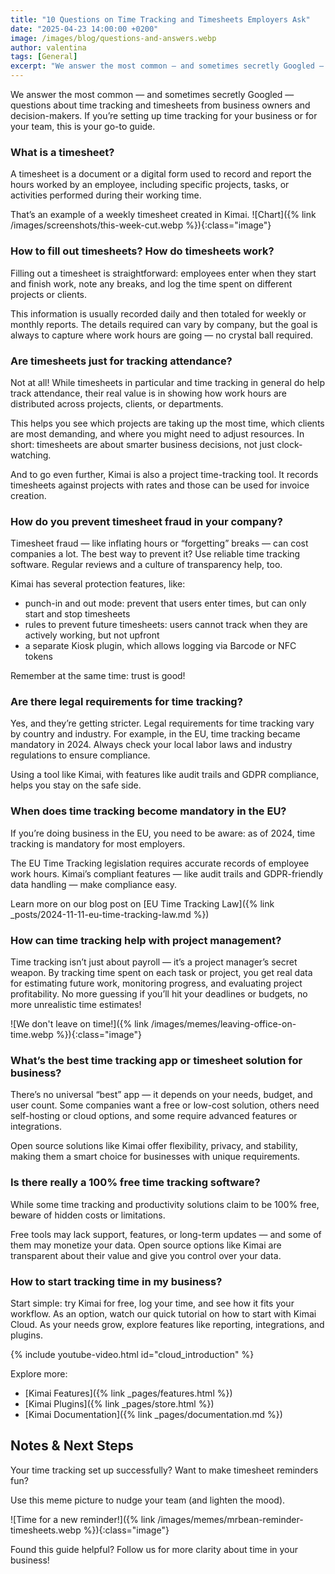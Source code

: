 ```yaml
---
title: "10 Questions on Time Tracking and Timesheets Employers Ask"
date: "2025-04-23 14:00:00 +0200"
image: /images/blog/questions-and-answers.webp
author: valentina
tags: [General]
excerpt: "We answer the most common — and sometimes secretly Googled — questions about time tracking and timesheets from business owners and decision-makers."
---
```


We answer the most common — and sometimes secretly Googled — questions about time tracking and timesheets from business owners and decision-makers.
If you’re setting up time tracking for your business or for your team, this is your go-to guide.

### What is a timesheet?

A timesheet is a document or a digital form used to record and report the hours worked by an employee, including specific projects, tasks, or activities performed during their working time. 

That’s an example of a weekly timesheet created in Kimai.
![Chart]({% link /images/screenshots/this-week-cut.webp %}){:class="image"}

### How to fill out timesheets? How do timesheets work?

Filling out a timesheet is straightforward: employees enter when they start and finish work, note any breaks, and log the time spent on different projects or clients. 

This information is usually recorded daily and then totaled for weekly or monthly reports. 
The details required can vary by company, but the goal is always to capture where work hours are going — no crystal ball required.

### Are timesheets just for tracking attendance?

Not at all! While timesheets in particular and time tracking in general do help track attendance, their real value is in showing how work hours are distributed across projects, clients, or departments. 

This helps you see which projects are taking up the most time, which clients are most demanding, and where you might need to adjust resources. 
In short: timesheets are about smarter business decisions, not just clock-watching.

And to go even further, Kimai is also a project time-tracking tool. It records timesheets against projects with rates and those can be used for invoice creation. 

### How do you prevent timesheet fraud in your company?

Timesheet fraud — like inflating hours or “forgetting” breaks — can cost companies a lot. The best way to
prevent it? Use reliable time tracking software. Regular reviews and a culture of transparency help, too.

Kimai has several protection features, like:
- punch-in and out mode: prevent that users enter times, but can only start and stop timesheets
- rules to prevent future timesheets: users cannot track when they are actively working, but not upfront
- a separate Kiosk plugin, which allows logging via Barcode or NFC tokens

Remember at the same time: trust is good!

### Are there legal requirements for time tracking?

Yes, and they’re getting stricter. Legal requirements for time tracking vary by country and industry. 
For example, in the EU, time tracking became mandatory in 2024. 
Always check your local labor laws and industry regulations to ensure compliance. 

Using a tool like Kimai, with features like audit trails and GDPR compliance, helps you stay on the safe side.

### When does time tracking become mandatory in the EU?

If you’re doing business in the EU, you need to be aware: as of 2024, time tracking is mandatory for most employers.

The EU Time Tracking legislation requires accurate records of employee work hours. Kimai’s compliant features — like audit trails and GDPR-friendly data handling — make compliance easy.

Learn more on our blog post on [EU Time Tracking Law]({% link _posts/2024-11-11-eu-time-tracking-law.md %})

### How can time tracking help with project management?

Time tracking isn’t just about payroll — it’s a project manager’s secret weapon. 
By tracking time spent on each task or project, you get real data for estimating future work, monitoring progress, and evaluating project profitability. 
No more guessing if you’ll hit your deadlines or budgets, no more unrealistic time estimates!

![We don't leave on time!]({% link /images/memes/leaving-office-on-time.webp %}){:class="image"}

### What’s the best time tracking app or timesheet solution for business?

There’s no universal “best” app — it depends on your needs, budget, and user count. 
Some companies want a free or low-cost solution, others need self-hosting or cloud options, and some require advanced features or integrations. 

Open source solutions like Kimai offer flexibility, privacy, and stability, making them a smart choice for businesses with unique requirements.

### Is there really a 100% free time tracking software?

While some time tracking and productivity solutions claim to be 100% free, beware of hidden costs or limitations.

Free tools may lack support, features, or long-term updates — and some of them may monetize your data. 
Open source options like Kimai are transparent about their value and give you control over your data.

### How to start tracking time in my business?

Start simple: try Kimai for free, log your time, and see how it fits your workflow. As an option, watch our quick
tutorial on how to start with Kimai Cloud.
As your needs grow, explore features like reporting, integrations, and plugins.

{% include youtube-video.html id="cloud_introduction" %}

Explore more:
- [Kimai Features]({% link _pages/features.html %})
- [Kimai Plugins]({% link _pages/store.html %})
- [Kimai Documentation]({% link _pages/documentation.md %})

## Notes & Next Steps

Your time tracking set up successfully? Want to make timesheet reminders fun? 

Use this meme picture to nudge your team (and lighten the mood).

![Time for a new reminder!]({% link /images/memes/mrbean-reminder-timesheets.webp %}){:class="image"}

Found this guide helpful? Follow us for more clarity about time in your business!
